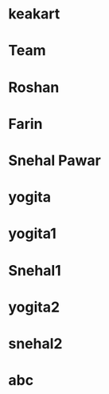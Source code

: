 ﻿# keakart
# Team
# Roshan 
# Farin
# Snehal Pawar
# yogita
# yogita1
# Snehal1
# yogita2
# snehal2
# abc
